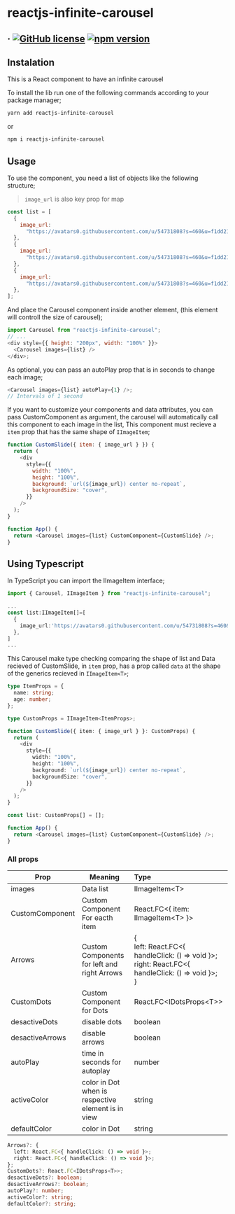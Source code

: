 # reactjs-infinite-carousel

## &middot; [![GitHub license](https://img.shields.io/badge/license-MIT-blue.svg)](https://github.com/Matan18/reactjs-infinite-carousel/blob/master/LICENSE) [![npm version](https://img.shields.io/npm/v/reactjs-infinite-carousel.svg?style=flat)](https://www.npmjs.com/package/reactjs-infinite-carousel)

## Instalation

This is a React component to have an infinite carousel

To install the lib run one of the following commands according to your package
manager;

```bash
yarn add reactjs-infinite-carousel
```

or

```bash
npm i reactjs-infinite-carousel
```

## Usage

To use the component, you need a list of objects like the following structure;

> `image_url` is also key prop for map

```js
const list = [
  {
    image_url:
      "https://avatars0.githubusercontent.com/u/54731808?s=460&u=f1dd2199406981cedca881fca032889be8408878&v=4",
  },
  {
    image_url:
      "https://avatars0.githubusercontent.com/u/54731808?s=460&u=f1dd2199406981cedca881fca032889be8408878&v=4",
  },
  {
    image_url:
      "https://avatars0.githubusercontent.com/u/54731808?s=460&u=f1dd2199406981cedca881fca032889be8408878&v=4",
  },
];
```

And place the Carousel component inside another element, (this element will
controll the size of carousel);

```js
import Carousel from "reactjs-infinite-carousel";
// ...
<div style={{ height: "200px", width: "100%" }}>
  <Carousel images={list} />
</div>;
```

As optional, you can pass an autoPlay prop that is in seconds to change each
image;

```js
<Carousel images={list} autoPlay={1} />;
// Intervals of 1 second
```

If you want to customize your components and data attributes, you can pass
CustomComponent as argument, the carousel will automatically call this component
to each image in the list, This component must recieve a `item` prop that has
the same shape of `IImageItem`;

```js
function CustomSlide({ item: { image_url } }) {
  return (
    <div
      style={{
        width: "100%",
        height: "100%",
        background: `url(${image_url}) center no-repeat`,
        backgroundSize: "cover",
      }}
    />
  );
}

function App() {
  return <Carousel images={list} CustomComponent={CustomSlide} />;
}
```

## Using Typescript

In TypeScript you can import the IImageItem interface;

```ts
import { Carousel, IImageItem } from "reactjs-infinite-carousel";

...
const list:IImageItem[]=[
  {
    image_url:'https://avatars0.githubusercontent.com/u/54731808?s=460&u=f1dd2199406981cedca881fca032889be8408878&v=4'
  },
]
...
```

This Carousel make type checking comparing the shape of list and Data recieved
of CustomSlide, in `item` prop, has a prop called `data` at the shape of the
generics recieved in `IImageItem<T>`;

```ts
type ItemProps = {
  name: string;
  age: number;
};

type CustomProps = IImageItem<ItemProps>;

function CustomSlide({ item: { image_url } }: CustomProps) {
  return (
    <div
      style={{
        width: "100%",
        height: "100%",
        background: `url(${image_url}) center no-repeat`,
        backgroundSize: "cover",
      }}
    />
  );
}

const list: CustomProps[] = [];

function App() {
  return <Carousel images={list} CustomComponent={CustomSlide} />;
}
```

### All props

| Prop            | Meaning                                            | Type                                                                                                                      |
| --------------- | -------------------------------------------------- | :------------------------------------------------------------------------------------------------------------------------ |
| images          | Data list                                          | IImageItem&#60;T&#62;                                                                                                     |
| CustomComponent | Custom Component For eacth item                    | React.FC&#60;{ item: IImageItem&#60;T&#62; }&#62;                                                                         |
| Arrows          | Custom Components for left and right Arrows        | { <br/>left: React.FC&#60;{ handleClick: () => void }>; <br/>right: React.FC&#60;{ handleClick: () => void }&#62;; <br/>} |
| CustomDots      | Custom Component for Dots                          | React.FC&#60;IDotsProps&#60;T&#62;&#62;                                                                                   |
| desactiveDots   | disable dots                                       | boolean                                                                                                                   |
| desactiveArrows | disable arrows                                     | boolean                                                                                                                   |
| autoPlay        | time in seconds for autoplay                       | number                                                                                                                    |
| activeColor     | color in Dot when is respective element is in view | string                                                                                                                    |
| defaultColor    | color in Dot                                       | string                                                                                                                    |

```ts
Arrows?: {
  left: React.FC<{ handleClick: () => void }>;
  right: React.FC<{ handleClick: () => void }>;
};
CustomDots?: React.FC<IDotsProps<T>>;
desactiveDots?: boolean;
desactiveArrows?: boolean;
autoPlay?: number;
activeColor?: string;
defaultColor?: string;
```
